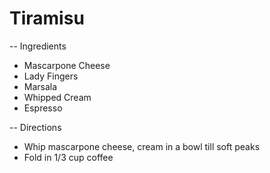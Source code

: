 # Tiramisu

-- Ingredients

* Mascarpone Cheese
* Lady Fingers
* Marsala
* Whipped Cream
* Espresso


-- Directions

* Whip mascarpone cheese, cream in a bowl till soft peaks
* Fold in 1/3 cup coffee
